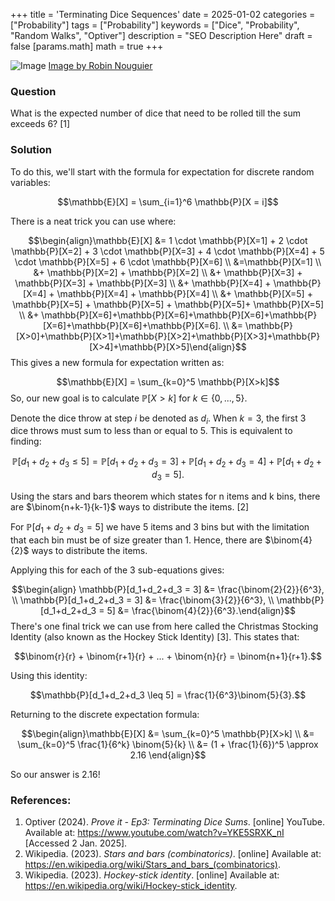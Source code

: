 +++
title = 'Terminating Dice Sequences'
date = 2025-01-02
categories = ["Probability"]
tags = ["Probability"]
keywords = ["Dice", "Probability", "Random Walks", "Optiver"]
description = "SEO Description Here"
draft = false
[params.math]
math = true
+++

![Image](/images/robin-noguier-sydwCr54rf0-unsplash.jpg)
[Image by Robin Nouguier](https://unsplash.com/@robinnoguier)
### Question
What is the expected number of dice that need to be rolled till the sum exceeds 6? [1]

### Solution
To do this, we'll start with the formula for expectation for discrete random variables:

$$\mathbb{E}[X] = \sum_{i=1}^6 \mathbb{P}[X = i]$$

There is a neat trick you can use where:

$$\begin{align}\mathbb{E}[X] &= 1 \cdot \mathbb{P}[X=1] + 2 \cdot \mathbb{P}[X=2] + 3 \cdot \mathbb{P}[X=3] + 4 \cdot \mathbb{P}[X=4]  + 5 \cdot \mathbb{P}[X=5] + 6 \cdot \mathbb{P}[X=6] \\ &=\mathbb{P}[X=1] \\ &+ \mathbb{P}[X=2] + \mathbb{P}[X=2] \\ &+ \mathbb{P}[X=3] + \mathbb{P}[X=3] + \mathbb{P}[X=3] \\ &+ \mathbb{P}[X=4] + \mathbb{P}[X=4] + \mathbb{P}[X=4] + \mathbb{P}[X=4] \\ &+ \mathbb{P}[X=5] + \mathbb{P}[X=5] + \mathbb{P}[X=5] + \mathbb{P}[X=5]+ \mathbb{P}[X=5] \\ &+ \mathbb{P}[X=6]+\mathbb{P}[X=6]+\mathbb{P}[X=6]+\mathbb{P}[X=6]+\mathbb{P}[X=6]+\mathbb{P}[X=6]. \\ &= \mathbb{P}[X>0]+\mathbb{P}[X>1]+\mathbb{P}[X>2]+\mathbb{P}[X>3]+\mathbb{P}[X>4]+\mathbb{P}[X>5]\end{align}$$
This gives a new formula for expectation written as:

$$\mathbb{E}[X] = \sum_{k=0}^5 \mathbb{P}[X>k]$$
So, our new goal is to calculate $\mathbb{P}[X>k]$ for $k \in \{0, ..., 5 \}$.

Denote the dice throw at step $i$ be denoted as $d_i$. When $k=3$, the first 3 dice throws must sum to less than or equal to 5. This is  equivalent to finding:

$$\mathbb{P}[d_1+d_2+d_3 \leq 5] = \mathbb{P}[d_1+d_2+d_3 = 3] + \mathbb{P}[d_1+d_2+d_3 = 4] + \mathbb{P}[d_1+d_2+d_3 = 5].$$

Using the stars and bars theorem which states for n items and k bins, there are $\binom{n+k-1}{k-1}$ ways to distribute the items. [2]

For $\mathbb{P}[d_1+d_2+d_3 = 5]$ we have 5 items and 3 bins but with the limitation that each bin must be of size greater than 1. Hence, there are $\binom{4}{2}$ ways to distribute the items.

Applying this for each of the 3 sub-equations gives:

$$\begin{align} \mathbb{P}[d_1+d_2+d_3 = 3] &= \frac{\binom{2}{2}}{6^3}, \\ \mathbb{P}[d_1+d_2+d_3 = 3] &= \frac{\binom{3}{2}}{6^3}, \\ \mathbb{P}[d_1+d_2+d_3 = 5] &= \frac{\binom{4}{2}}{6^3}.\end{align}$$
There's one final trick we can use from here called the Christmas Stocking Identity (also known as the Hockey Stick Identity) [3]. This states that:

$$\binom{r}{r} + \binom{r+1}{r} + ... + \binom{n}{r} = \binom{n+1}{r+1}.$$

Using this identity:

$$\mathbb{P}[d_1+d_2+d_3 \leq 5] = \frac{1}{6^3}\binom{5}{3}.$$


Returning to the discrete expectation formula:

$$\begin{align}\mathbb{E}[X] &= \sum_{k=0}^5 \mathbb{P}[X>k] \\ &= \sum_{k=0}^5 \frac{1}{6^k} \binom{5}{k} \\ &= (1 + \frac{1}{6})^5 \approx 2.16 \end{align}$$

So our answer is 2.16!

### References:
1. Optiver (2024). _Prove it - Ep3: Terminating Dice Sums_. [online] YouTube. Available at: https://www.youtube.com/watch?v=YKE5SRXK_nI [Accessed 2 Jan. 2025].
2. Wikipedia. (2023). _Stars and bars (combinatorics)_. [online] Available at: https://en.wikipedia.org/wiki/Stars_and_bars_(combinatorics).
3. Wikipedia. (2023). _Hockey-stick identity_. [online] Available at: https://en.wikipedia.org/wiki/Hockey-stick_identity.

‌


‌
